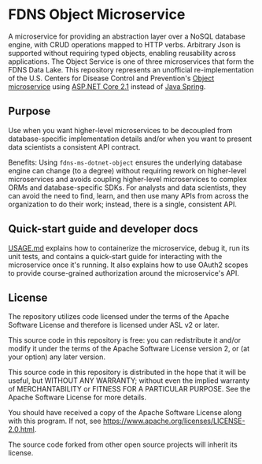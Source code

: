 # FDNS Object Microservice
A microservice for providing an abstraction layer over a NoSQL database engine, with CRUD operations mapped to HTTP verbs. Arbitrary Json is supported without requiring typed objects, enabling reusability across applications. The Object Service is one of three microservices that form the FDNS Data Lake. This repository represents an unofficial re-implementation of the U.S. Centers for Disease Control and Prevention's [Object microservice](https://github.com/CDCgov/fdns-ms-object) using [ASP.NET Core 2.1](https://docs.microsoft.com/en-us/aspnet/core/release-notes/aspnetcore-2.1?view=aspnetcore-2.1) instead of [Java Spring](https://spring.io/).

## Purpose

Use when you want higher-level microservices to be decoupled from database-specific implementation details and/or when you want to present data scientists a consistent API contract.

Benefits: Using `fdns-ms-dotnet-object` ensures the underlying database engine can change (to a degree) without requiring rework on higher-level microservices and avoids coupling higher-level microservices to complex ORMs and database-specific SDKs. For analysts and data scientists, they can avoid the need to find, learn, and then use many APIs from across the organization to do their work; instead, there is a single, consistent API.

## Quick-start guide and developer docs
[USAGE.md](docs/USAGE.md) explains how to containerize the microservice, debug it, run its unit tests, and contains a quick-start guide for interacting with the microservice once it's running. It also explains how to use OAuth2 scopes to provide course-grained authorization around the microservice's API.

## License
The repository utilizes code licensed under the terms of the Apache Software License and therefore is licensed under ASL v2 or later.

This source code in this repository is free: you can redistribute it and/or modify it under the terms of the Apache Software License version 2, or (at your option) any later version.

This source code in this repository is distributed in the hope that it will be useful, but WITHOUT ANY WARRANTY; without even the implied warranty of MERCHANTABILITY or FITNESS FOR A
PARTICULAR PURPOSE. See the Apache Software License for more details.

You should have received a copy of the Apache Software License along with this program. If not, see https://www.apache.org/licenses/LICENSE-2.0.html.

The source code forked from other open source projects will inherit its license.